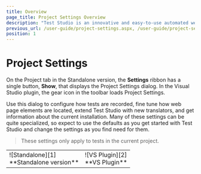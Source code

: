 ```yaml
---
title: Overview
page_title: Project Settings Overview
description: "Test Studio is an innovative and easy-to-use automated web, WPF and load testing solution. Test Studio tests support essential technologies like ASP.NET AJAX, Silverlight, PHP and MVC. HTML5, Testing framework, functional testing, performance testing, load testing, exploratory testing, manual testing."
previous_url: /user-guide/project-settings.aspx, /user-guide/project-settings
position: 1
---
```

# Project Settings

On the Project tab in the Standalone version, the **Settings** ribbon has a single button, **Show**, that displays the Project Settings dialog. In the Visual Studio plugin, the gear icon in the toolbar loads Project Settings.


Use this dialog to configure how tests are recorded, fine tune how web page elements are located, extend Test Studio with new translators, and get information about the current installation. Many of these settings can be quite specialized, so expect to use the defaults as you get started with Test Studio and change the settings as you find need for them.

> These settings only apply to tests in the current project.

<table id="no-table">
<tr>
<td>![Standalone][1]<br>**Standalone version**</td>
<td>![VS Plugin][2]<br>**VS Plugin**</td>
<tr>
<table>

[1]: /img/features/project-settings/overview/fig1.png
[2]: /img/features/project-settings/overview/fig2.png